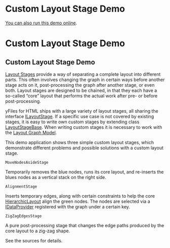 <!--
 //////////////////////////////////////////////////////////////////////////////
 // @license
 // This file is part of yFiles for HTML 2.5.0.3.
 // Use is subject to license terms.
 //
 // Copyright (c) 2000-2023 by yWorks GmbH, Vor dem Kreuzberg 28,
 // 72070 Tuebingen, Germany. All rights reserved.
 //
 //////////////////////////////////////////////////////////////////////////////
-->
# Custom Layout Stage Demo

[You can also run this demo online](https://live.yworks.com/demos/layout/custom-layout-stage/index.html).

# Custom Layout Stage Demo

## Custom Layout Stage Demo

[Layout Stages](https://docs.yworks.com/yfileshtml/#/dguide/layout-layout_stages) provide a way of separating a complete layout into different parts. This often involves changing the graph in certain ways before another stage acts on it, post-processing the graph after another stage, or even both. Layout stages are designed to be chained, in that they each have a so-called “core” layout that performs the actual work after pre- or before post-processing.

yFiles for HTML ships with a large variety of layout stages, all sharing the interface [ILayoutStage](https://docs.yworks.com/yfileshtml/#/api/ILayoutStage). If a specific use case is not covered by existing stages, it is easy to write own custom stages by extending class [LayoutStageBase](https://docs.yworks.com/yfileshtml/#/api/LayoutStageBase). When writing custom stages it is necessary to work with the [Layout Graph Model](https://docs.yworks.com/yfileshtml/#/dguide/layout_graph_model).

This demo application shows three simple custom layout stages, which demonstrate different problems and possible solutions with a custom layout stage.

`MoveNodesAsideStage`

Temporarily removes the blue nodes, runs its core layout, and re-inserts the blues nodes as a vertical stack on the right side.

`AlignmentStage`

Inserts temporary edges, along with certain constraints to help the core [HierarchicLayout](https://docs.yworks.com/yfileshtml/#/api/HierarchicLayout) align the green nodes. The nodes are selected via a [IDataProvider](https://docs.yworks.com/yfileshtml/#/api/IDataProvider) registered with the graph under a certain key.

`ZigZagEdgesStage`

A pure post-processing stage that changes the edge paths produced by the core layout to a zig-zag shape.

See the sources for details.
